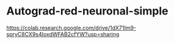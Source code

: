 # Autograd-red-neuronal-simple
https://colab.research.google.com/drive/1dX71Im9-spryC8CX9s4IoxdWFAB2cfYW?usp=sharing
